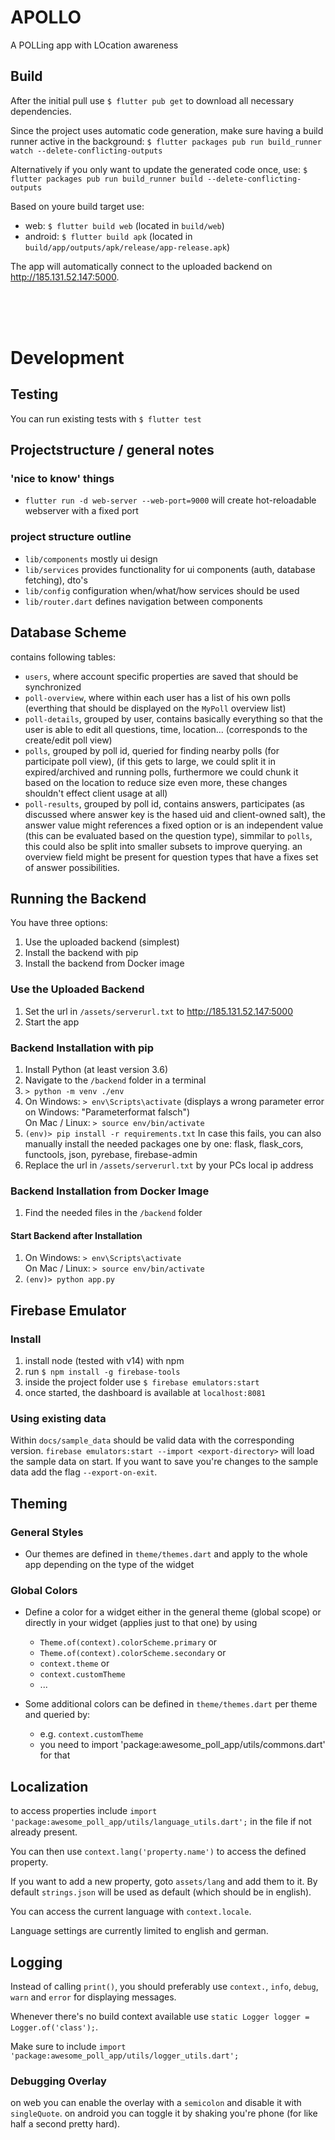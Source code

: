 # APOLLO
A POLLing app with LOcation awareness


## Build

After the initial pull use `$ flutter pub get` to download all necessary dependencies.

Since the project uses automatic code generation, make sure having a build runner active in the background:
`$ flutter packages pub run build_runner watch --delete-conflicting-outputs`

Alternatively if you only want to update the generated code once, use: `$ flutter packages pub run build_runner build --delete-conflicting-outputs`


Based on youre build target use:

- web: `$ flutter build web` (located in `build/web`)
- android: `$ flutter build apk` (located in `build/app/outputs/apk/release/app-release.apk`)

The app will automatically connect to the uploaded backend on http://185.131.52.147:5000.

<br /><br /><br />


# Development 
## Testing
You can run existing tests with `$ flutter test`

## Projectstructure / general notes

### 'nice to know' things
- `flutter run -d web-server --web-port=9000`
will create hot-reloadable webserver with a fixed port

### project structure outline
- `lib/components` mostly ui design
- `lib/services` provides functionality for ui components (auth, database fetching), dto's
- `lib/config` configuration when/what/how services should be used
- `lib/router.dart` defines navigation between components

## Database Scheme

contains following tables:

- `users`, where account specific properties are saved that should be synchronized
- `poll-overview`, where within each user has a list of his own polls (everthing that should be displayed on the `MyPoll` overview list)
- `poll-details`, grouped by user, contains basically everything so that the user is able to edit all questions, time, location... (corresponds to the create/edit poll view)
- `polls`, grouped by poll id, queried for finding nearby polls (for participate poll view), (if this gets to large, we could split it in expired/archived and running polls, furthermore we could chunk it based on the location to reduce size even more, these changes shouldn't effect client usage at all)
- `poll-results`, grouped by poll id, contains answers, participates (as discussed where answer key is the hased uid and client-owned salt), the answer value might references a fixed option or is an independent value (this can be evaluated based on the question type), simmilar to `polls`, this could also be split into smaller subsets to improve querying. an overview field might be present for question types that have a fixes set of answer possibilities.

## Running the Backend
You have three options:
1. Use the uploaded backend (simplest)
2. Install the backend with pip
3. Install the backend from Docker image

### Use the Uploaded Backend
1. Set the url in `/assets/serverurl.txt` to http://185.131.52.147:5000
2. Start the app

### Backend Installation with pip
1. Install Python (at least version 3.6)
2. Navigate to the `/backend` folder in a terminal
3. `> python -m venv ./env`
4.  On Windows: `> env\Scripts\activate`   (displays a wrong parameter error on Windows: "Parameterformat falsch")  
    On Mac / Linux: `> source env/bin/activate`
5. `(env)> pip install -r requirements.txt`
    In case this fails, you can also manually install the needed packages one by one: flask, flask_cors, functools, json, pyrebase, firebase-admin
6. Replace the url in `/assets/serverurl.txt` by your PCs local ip address

### Backend Installation from Docker Image
1. Find the needed files in the `/backend` folder

#### Start Backend after Installation
1.  On Windows: `> env\Scripts\activate`  
    On Mac / Linux: `> source env/bin/activate`
2. `(env)> python app.py`

## Firebase Emulator

### Install
1. install node (tested with v14) with npm
2. run `$ npm install -g firebase-tools`
3. inside the project folder use `$ firebase emulators:start`
4. once started, the dashboard is available at `localhost:8081`

### Using existing data
Within `docs/sample_data` should be valid data with the corresponding version.
`firebase emulators:start --import <export-directory>` will load the sample data on start.
If you want to save you're changes to the sample data add the flag `--export-on-exit`.


## Theming

### General Styles
- Our themes are defined in `theme/themes.dart` and apply to the whole app depending on the type of the widget

### Global Colors
- Define a color for a widget either in the general theme (global scope) or directly in your widget (applies just to that one) by using 
    + `Theme.of(context).colorScheme.primary` or 
    + `Theme.of(context).colorScheme.secondary` or
    + `context.theme` or
    + `context.customTheme`
    + ...

- Some additional colors can be defined in `theme/themes.dart` per theme and queried by:
    + e.g. `context.customTheme`
    + you need to import 'package:awesome_poll_app/utils/commons.dart' for that

## Localization

to access properties include `import 'package:awesome_poll_app/utils/language_utils.dart';` in the file if not already present. 

You can then use `context.lang('property.name')` to access the defined property.

If you want to add a new property, goto `assets/lang` and add them to it. By default `strings.json` will be used as default (which should be in english).

You can access the current language with `context.locale`.

Language settings are currently limited to english and german.

## Logging
Instead of calling `print()`, you should preferably use `context.`, `info`, `debug`, `warn` and `error` for displaying messages. 

Whenever there's no build context available use `static Logger logger = Logger.of('class');`.

Make sure to include `import 'package:awesome_poll_app/utils/logger_utils.dart';`

### Debugging Overlay
on web you can enable the overlay with a `semicolon` and disable it with `singleQuote`. on android you can toggle it by shaking you're phone (for like half a second pretty hard).